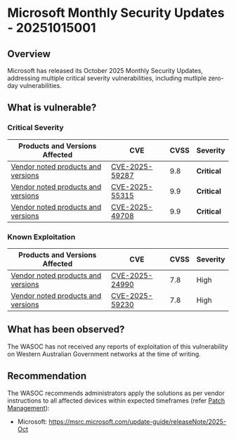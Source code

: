 # Microsoft Monthly Security Updates - 20251015001

## Overview

Microsoft has released its October 2025 Monthly Security Updates, addressing multiple critical severity vulnerabilities, including mutliple zero-day vulnerabilities.

## What is vulnerable?

### Critical Severity

| Products and Versions Affected                                                                                   | CVE                                                               | CVSS | Severity     |
| ---------------------------------------------------------------------------------------------------------------- | ----------------------------------------------------------------- | ---- | ------------ |
| [Vendor noted products and versions](https://msrc.microsoft.com/update-guide/en-US/vulnerability/CVE-2025-59287) | [CVE-2025-59287](https://nvd.nist.gov/vuln/detail/CVE-2025-59287) | 9.8  | **Critical** |
| [Vendor noted products and versions](https://msrc.microsoft.com/update-guide/en-US/vulnerability/CVE-2025-55315) | [CVE-2025-55315](https://nvd.nist.gov/vuln/detail/CVE-2025-55315) | 9.9  | **Critical** |
| [Vendor noted products and versions](https://msrc.microsoft.com/update-guide/en-US/vulnerability/CVE-2025-49708) | [CVE-2025-49708](https://nvd.nist.gov/vuln/detail/CVE-2025-49708) | 9.9  | **Critical** |

### Known Exploitation

| Products and Versions Affected                                                                                   | CVE                                                                                          | CVSS | Severity |
| ---------------------------------------------------------------------------------------------------------------- | -------------------------------------------------------------------------------------------- | ---- | -------- |
| [Vendor noted products and versions](https://msrc.microsoft.com/update-guide/en-US/vulnerability/CVE-2025-24990) | [CVE-2025-24990](https://msrc.microsoft.com/update-guide/en-US/vulnerability/CVE-2025-24990) | 7.8  | High     |
| [Vendor noted products and versions](https://msrc.microsoft.com/update-guide/en-US/vulnerability/CVE-2025-59230) | [CVE-2025-59230](https://msrc.microsoft.com/update-guide/en-US/vulnerability/CVE-2025-59230) | 7.8  | High     |

## What has been observed?

The WASOC has not received any reports of exploitation of this vulnerability on Western Australian Government networks at the time of writing.

## Recommendation

The WASOC recommends administrators apply the solutions as per vendor instructions to all affected devices within expected timeframes (refer [Patch Management](../guidelines/patch-management.md)):

- Microsoft: <https://msrc.microsoft.com/update-guide/releaseNote/2025-Oct>
